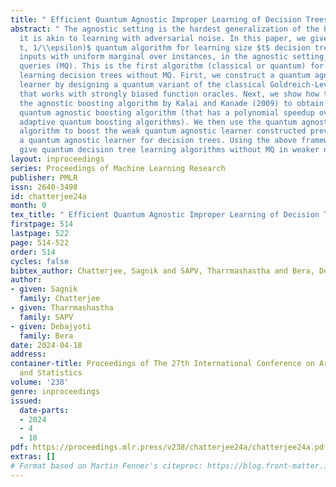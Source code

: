 ```yaml
---
title: " Efficient Quantum Agnostic Improper Learning of Decision Trees "
abstract: " The agnostic setting is the hardest generalization of the PAC model since
  it is akin to learning with adversarial noise. In this paper, we give a poly $(n,
  t, 1/\\epsilon)$ quantum algorithm for learning size $t$ decision trees over $n$-bit
  inputs with uniform marginal over instances, in the agnostic setting, without membership
  queries (MQ). This is the first algorithm (classical or quantum) for efficiently
  learning decision trees without MQ. First, we construct a quantum agnostic weak
  learner by designing a quantum variant of the classical Goldreich-Levin algorithm
  that works with strongly biased function oracles. Next, we show how to quantize
  the agnostic boosting algorithm by Kalai and Kanade (2009) to obtain the first efficient
  quantum agnostic boosting algorithm (that has a polynomial speedup over existing
  adaptive quantum boosting algorithms). We then use the quantum agnostic boosting
  algorithm to boost the weak quantum agnostic learner constructed previously to obtain
  a quantum agnostic learner for decision trees. Using the above framework, we also
  give quantum decision tree learning algorithms without MQ in weaker noise models. "
layout: inproceedings
series: Proceedings of Machine Learning Research
publisher: PMLR
issn: 2640-3498
id: chatterjee24a
month: 0
tex_title: " Efficient Quantum Agnostic Improper Learning of Decision Trees "
firstpage: 514
lastpage: 522
page: 514-522
order: 514
cycles: false
bibtex_author: Chatterjee, Sagnik and SAPV, Tharrmashastha and Bera, Debajyoti
author:
- given: Sagnik
  family: Chatterjee
- given: Tharrmashastha
  family: SAPV
- given: Debajyoti
  family: Bera
date: 2024-04-18
address:
container-title: Proceedings of The 27th International Conference on Artificial Intelligence
  and Statistics
volume: '238'
genre: inproceedings
issued:
  date-parts:
  - 2024
  - 4
  - 18
pdf: https://proceedings.mlr.press/v238/chatterjee24a/chatterjee24a.pdf
extras: []
# Format based on Martin Fenner's citeproc: https://blog.front-matter.io/posts/citeproc-yaml-for-bibliographies/
---
```

